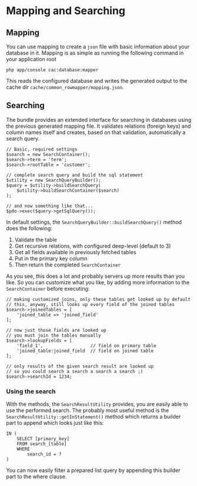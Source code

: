 # Mapping and Searching

## Mapping
You can use mapping to create a `json` file with basic information about your database in it. Mapping is as simple as running the following command in your application root

```
php app/console cac:database:mapper
```

This reads the configured database and writes the generated output to the cache dir `cache/common_rowmapper/mapping.json`.

## Searching
The bundle provides an extended interface for searching in databases using the previous generated mapping file. It validates relations (foreign keys) and column names itself and creates, based on that validation, automatically a search query.

```
// Basic, required settings
$search = new SearchContainer();
$search->term = 'term';
$search->rootTable = 'customer';

// complete search query and build the sql statement
$utility = new SearchQueryBuilder();
$query = $utility->buildSearchQuery(
    $utility->buildSearchContainer($search)
);

// and now something like that...
$pdo->exec($query->getSqlQuery());
```

In default settings, the `SearchQueryBuilder::buildSearchQuery()` method does the following:

1. Validate the table
2. Get recursive relations, with configured deep-level (default to 3)
3. Get all fields available in previously fetched tables
4. Put in the primary key column
5. Then return the completed `SearchContainer`

As you see, this does a lot and probably servers up more results than you like. So you can customize what you like, by adding more information to the `SearchContainer` before executing:

```
// making customized joins, only these tables get looked up by default
// this, anyway, still looks up every field of the joined tables
$search->joinedTables = [
    'joined_table => 'joined_field'
];

// now just those fields are looked up
// you must join the tables manually
$search->lookupFields = [
    'field_1',                  // field on primary table
    'joined_table:joined_field  // field on joined table
];

// only results of the given search result are looked up
// so you could search a search a search a search ;)
$search->searchId = 1234;
```

### Using the search
With the methods, the `SearchResultUtility` provides, you are easily able to use the performed search. The probably most useful method is the `SearchResultUtility::getInStatement()` method which returns a builder part to append which looks just like this:

```
IN (
    SELECT [primary_key]
    FROM search_[table]
    WHERE
        search_id = ?
)
```

You can now easily filter a prepared list query by appending this builder part to the where clause.
